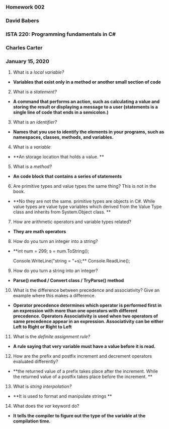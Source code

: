 ### Homework 002
### David Babers
### ISTA 220:  Programming fundamentals in C#
### Charles Carter
### January 15, 2020

1. What is a *local variable?*

* **Variables that exist only in a method or another small section of code**

2. What is a *statement?*

* **A command that performs an action, such as calculating a value and storing the result or displaying a message to a user (statements is a single line of code that ends in a semicolon.)**

3. What is an *identifier?*

* **Names that you use to identify the elements in your programs, such as namespaces, classes, methods, and variables.**

4. What is a *variable*

* **An storage location that holds a value. **

5. What is a *method?*

* **An code block that contains a series of statements**

6. Are primitive types and value types the same thing? This is not in the book.

* **No they are not the same. primitive types are objects in C#. While value types are value type variables which derived from the Value Type class and inherits from System.Object class. **

7. How are arithmetic operators and variable types related?

* **They are math operators**

8. How do you turn an integer into a string?

* **int num = 299;
    s = num.ToString();

    Console.WriteLine("string = "+s);**
    Console.ReadLine();

9. How do you turn a string into an integer?

* **Parse() method / Convert class / TryParse() method**

10. What is the difference between precedence and associativity? Give an example where this makes a difference.

* **Operator precedence determines which operator is performed first in an expression with more than one operators with different precedence. Operators Associativity is used when two operators of same precedence appear in an expression. Associativity can be either Left to Right or Right to Left**

11. What is the *definite assignment rule?*

* **A rule saying that very variable must have a value before it is read.**

12. How are the prefix and postfix increment and decrement operators evaluated differently?

* **the returned value of a prefix takes place after the increment. While the returned value of a postfix takes place before the increment. **

13. What is *string interpolation?*

* **It is used to format and manipulate strings **

14. What does the *var* keyword do?

* **It tells the compiler to figure out the type of the variable at the compilation time.**

